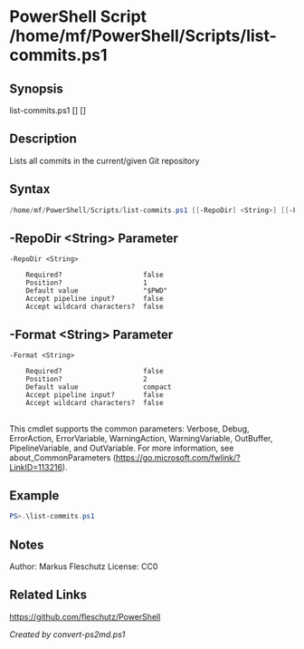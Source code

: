 # PowerShell Script /home/mf/PowerShell/Scripts/list-commits.ps1

## Synopsis
list-commits.ps1 [<repo-dir>] [<format>]

## Description
Lists all commits in the current/given Git repository

## Syntax
```powershell
/home/mf/PowerShell/Scripts/list-commits.ps1 [[-RepoDir] <String>] [[-Format] <String>] [<CommonParameters>]
```

## -RepoDir &lt;String&gt; Parameter

```
-RepoDir <String>
    
    Required?                    false
    Position?                    1
    Default value                "$PWD"
    Accept pipeline input?       false
    Accept wildcard characters?  false
```

## -Format &lt;String&gt; Parameter

```
-Format <String>
    
    Required?                    false
    Position?                    2
    Default value                compact
    Accept pipeline input?       false
    Accept wildcard characters?  false
```
## <CommonParameters>
This cmdlet supports the common parameters: Verbose, Debug, ErrorAction, ErrorVariable, WarningAction, WarningVariable, OutBuffer, PipelineVariable, and OutVariable. For more information, see about_CommonParameters (https://go.microsoft.com/fwlink/?LinkID=113216).

## Example
```powershell
PS>.\list-commits.ps1
```


## Notes
Author:  Markus Fleschutz
License: CC0

## Related Links
https://github.com/fleschutz/PowerShell

*Created by convert-ps2md.ps1*
